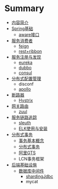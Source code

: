 # Summary

* [内容简介](README.md)
* [Spring基础](springji-chu-pian-zhang.md)
  * [aware接口](springji-chu-pian-zhang/awarejie-kou.md)
* [服务消费者](fu-wu-xiao-fei-zhe.md)
  * [feign](fu-wu-xiao-fei-zhe/feign.md)
  * [rest+ribbon](fu-wu-xiao-fei-zhe/rest+ribbon.md)
* [服务注册与发现](chapter1.md)
  * [eureka](chapter1/eureka.md)
  * [dubbo](chapter1/dubbo.md)
  * [consul](chapter1/consul.md)
* [分布式配置管理](fen-bu-shi-pei-zhi-guan-li.md)
  * disconf
  * [apollo](fen-bu-shi-pei-zhi-guan-li/apollo.md)
* [断路器](duan-lu-qi.md)
  * [Hystrix](duan-lu-qi/hystrix.md)
* [网关路由](wang-guan-lu-you.md)
  * [zuul](wang-guan-lu-you/zuul.md)
* [服务链路追踪](fu-wu-lian-lu-zhui-zong.md)
  * [sleuth](fu-wu-lian-lu-zhui-zong/sleuth.md)
  * [ELK使用与安装](fu-wu-lian-lu-zhui-zong/elkshi-yong-yu-an-zhuang.md)
* [分布式事务](fen-bu-shi-shi-wu.md)
  * [事务基本概念](fen-bu-shi-shi-wu/shi-wu-ji-ben-gai-nian.md)
  * [分布式事务](fen-bu-shi-shi-wu/fen-bu-shi-shi-wu.md)
  * [阿里GTS](fen-bu-shi-shi-wu/a-li-gts.md)
  * LCN事务框架
* [后端基础设施](hou-duan-ji-chu-she-shi.md)
  * [数据库中间件](hou-duan-ji-chu-she-shi/shu-ju-ku-zhong-jian-jian.md)
    * [shardingJdbc](hou-duan-ji-chu-she-shi/shu-ju-ku-zhong-jian-jian/shardingjdbc.md)
    * mycat

